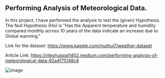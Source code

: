 ## Performing Analysis of Meteorological Data.

In this project, I have performed the analysis to test the (given) Hypothesis. The Null Hypothesis (Ho) is "Has the Apparent temperature and humidity compared monthly across 10 years of the data indicate an increase due to Global warming."

Link for the dataset: https://www.kaggle.com/muthuj7/weather-dataset

Article Link: https://riteshuppal1402.medium.com/performing-analysis-of-meteorological-data-92a4f75148c8

![image](https://user-images.githubusercontent.com/68817881/148181469-396736b3-fe92-487f-9177-c23df33264b4.png)
